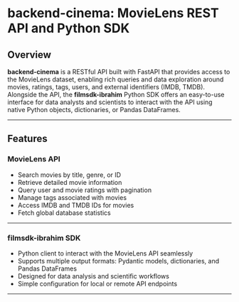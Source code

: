 # backend-cinema: MovieLens REST API and Python SDK

## Overview

**backend-cinema** is a RESTful API built with FastAPI that provides access to the MovieLens dataset, enabling rich queries and data exploration around movies, ratings, tags, users, and external identifiers (IMDB, TMDB). Alongside the API, the **filmsdk-ibrahim** Python SDK offers an easy-to-use interface for data analysts and scientists to interact with the API using native Python objects, dictionaries, or Pandas DataFrames.

---

## Features

### MovieLens API

- Search movies by title, genre, or ID
- Retrieve detailed movie information
- Query user and movie ratings with pagination
- Manage tags associated with movies
- Access IMDB and TMDB IDs for movies
- Fetch global database statistics

---

### filmsdk-ibrahim SDK

- Python client to interact with the MovieLens API seamlessly
- Supports multiple output formats: Pydantic models, dictionaries, and Pandas DataFrames
- Designed for data analysis and scientific workflows
- Simple configuration for local or remote API endpoints

---
